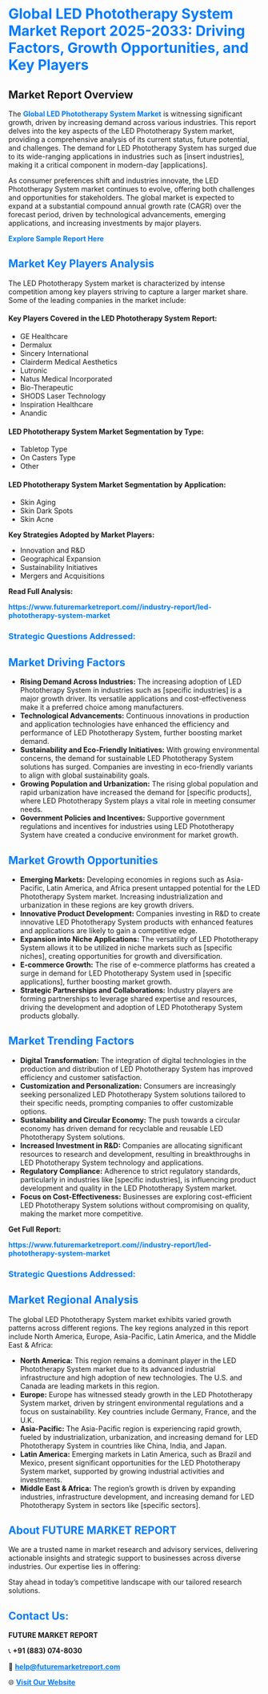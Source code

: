 <h1 style="color: #007BFF;">Global LED Phototherapy System Market Report 2025-2033: Driving Factors, Growth Opportunities, and Key Players</h1>

<section id="overview">
<h2>Market Report Overview</h2>
<p>The <a href="https://www.futuremarketreport.com//industry-report/led-phototherapy-system-market" style="color: #007BFF; text-decoration: none;"><strong>Global LED Phototherapy System Market</strong></a> is witnessing significant growth, driven by increasing demand across various industries. This report delves into the key aspects of the LED Phototherapy System market, providing a comprehensive analysis of its current status, future potential, and challenges. The demand for LED Phototherapy System has surged due to its wide-ranging applications in industries such as [insert industries], making it a critical component in modern-day [applications].</p>
<p>As consumer preferences shift and industries innovate, the LED Phototherapy System market continues to evolve, offering both challenges and opportunities for stakeholders. The global market is expected to expand at a substantial compound annual growth rate (CAGR) over the forecast period, driven by technological advancements, emerging applications, and increasing investments by major players.</p>
</section>

<section id="overview">
<p><a href="https://www.futuremarketreport.com//request-sample/reportId=59946" style="color: #007BFF; text-decoration: none;"><strong>Explore Sample Report Here</strong></a></p>
</section>

<section id="key-players">
<h2 style="color: #007BFF;">Market Key Players Analysis</h2>
<p>The LED Phototherapy System market is characterized by intense competition among key players striving to capture a larger market share. Some of the leading companies in the market include:</p>
<h4>Key Players Covered in the LED Phototherapy System Report:</h4>
<ul><li>GE Healthcare</li><li>Dermalux</li><li>Sincery International</li><li>Clairderm Medical Aesthetics</li><li>Lutronic</li><li>Natus Medical Incorporated</li><li>Bio-Therapeutic</li><li>SHODS Laser Technology</li><li>Inspiration Healthcare</li><li>Anandic</li></ul>
<h4>LED Phototherapy System Market Segmentation by Type:</h4>
<ul><li>Tabletop Type</li><li>On Casters Type</li><li>Other</li></ul>

<h4>LED Phototherapy System Market Segmentation by Application:</h4>
<ul><li>Skin Aging</li><li>Skin Dark Spots</li><li>Skin Acne</li></ul>
<p><strong>Key Strategies Adopted by Market Players:</strong></p>
<ul>
<li>Innovation and R&D</li>
<li>Geographical Expansion</li>
<li>Sustainability Initiatives</li>
<li>Mergers and Acquisitions</li>
</ul>
</section>

<section>
<p><strong>Read Full Analysis: </strong></p><a href="https://www.futuremarketreport.com//industry-report/led-phototherapy-system-market" style="color: #007BFF; text-decoration: none;"><strong>https://www.futuremarketreport.com//industry-report/led-phototherapy-system-market</strong></a>
<h3 style="color: #007BFF;">Strategic Questions Addressed:</h3>
</section>

<section id="driving-factors">
<h2 style="color: #007BFF;">Market Driving Factors</h2>
<ul>
<li><strong>Rising Demand Across Industries:</strong> The increasing adoption of LED Phototherapy System in industries such as [specific industries] is a major growth driver. Its versatile applications and cost-effectiveness make it a preferred choice among manufacturers.</li>
<li><strong>Technological Advancements:</strong> Continuous innovations in production and application technologies have enhanced the efficiency and performance of LED Phototherapy System, further boosting market demand.</li>
<li><strong>Sustainability and Eco-Friendly Initiatives:</strong> With growing environmental concerns, the demand for sustainable LED Phototherapy System solutions has surged. Companies are investing in eco-friendly variants to align with global sustainability goals.</li>
<li><strong>Growing Population and Urbanization:</strong> The rising global population and rapid urbanization have increased the demand for [specific products], where LED Phototherapy System plays a vital role in meeting consumer needs.</li>
<li><strong>Government Policies and Incentives:</strong> Supportive government regulations and incentives for industries using LED Phototherapy System have created a conducive environment for market growth.</li>
</ul>
</section>

<section id="growth-opportunities">
<h2 style="color: #007BFF;">Market Growth Opportunities</h2>
<ul>
<li><strong>Emerging Markets:</strong> Developing economies in regions such as Asia-Pacific, Latin America, and Africa present untapped potential for the LED Phototherapy System market. Increasing industrialization and urbanization in these regions are key growth drivers.</li>
<li><strong>Innovative Product Development:</strong> Companies investing in R&D to create innovative LED Phototherapy System products with enhanced features and applications are likely to gain a competitive edge.</li>
<li><strong>Expansion into Niche Applications:</strong> The versatility of LED Phototherapy System allows it to be utilized in niche markets such as [specific niches], creating opportunities for growth and diversification.</li>
<li><strong>E-commerce Growth:</strong> The rise of e-commerce platforms has created a surge in demand for LED Phototherapy System used in [specific applications], further boosting market growth.</li>
<li><strong>Strategic Partnerships and Collaborations:</strong> Industry players are forming partnerships to leverage shared expertise and resources, driving the development and adoption of LED Phototherapy System products globally.</li>
</ul>
</section>

<section id="trending-factors">
<h2 style="color: #007BFF;">Market Trending Factors</h2>
<ul>
<li><strong>Digital Transformation:</strong> The integration of digital technologies in the production and distribution of LED Phototherapy System has improved efficiency and customer satisfaction.</li>
<li><strong>Customization and Personalization:</strong> Consumers are increasingly seeking personalized LED Phototherapy System solutions tailored to their specific needs, prompting companies to offer customizable options.</li>
<li><strong>Sustainability and Circular Economy:</strong> The push towards a circular economy has driven demand for recyclable and reusable LED Phototherapy System solutions.</li>
<li><strong>Increased Investment in R&D:</strong> Companies are allocating significant resources to research and development, resulting in breakthroughs in LED Phototherapy System technology and applications.</li>
<li><strong>Regulatory Compliance:</strong> Adherence to strict regulatory standards, particularly in industries like [specific industries], is influencing product development and quality in the LED Phototherapy System market.</li>
<li><strong>Focus on Cost-Effectiveness:</strong> Businesses are exploring cost-efficient LED Phototherapy System solutions without compromising on quality, making the market more competitive.</li>
</ul>
</section>

<section>
<p><strong>Get Full Report: </strong></p><a href="https://www.futuremarketreport.com//industry-report/led-phototherapy-system-market" style="color: #007BFF; text-decoration: none;"><strong>https://www.futuremarketreport.com//industry-report/led-phototherapy-system-market</strong></a>
<h3 style="color: #007BFF;">Strategic Questions Addressed:</h3>
</section>


<section id="regional-analysis">
<h2 style="color: #007BFF;">Market Regional Analysis</h2>
<p>The global LED Phototherapy System market exhibits varied growth patterns across different regions. The key regions analyzed in this report include North America, Europe, Asia-Pacific, Latin America, and the Middle East & Africa:</p>
<ul>
<li><strong>North America:</strong> This region remains a dominant player in the LED Phototherapy System market due to its advanced industrial infrastructure and high adoption of new technologies. The U.S. and Canada are leading markets in this region.</li>
<li><strong>Europe:</strong> Europe has witnessed steady growth in the LED Phototherapy System market, driven by stringent environmental regulations and a focus on sustainability. Key countries include Germany, France, and the U.K.</li>
<li><strong>Asia-Pacific:</strong> The Asia-Pacific region is experiencing rapid growth, fueled by industrialization, urbanization, and increasing demand for LED Phototherapy System in countries like China, India, and Japan.</li>
<li><strong>Latin America:</strong> Emerging markets in Latin America, such as Brazil and Mexico, present significant opportunities for the LED Phototherapy System market, supported by growing industrial activities and investments.</li>
<li><strong>Middle East & Africa:</strong> The region’s growth is driven by expanding industries, infrastructure development, and increasing demand for LED Phototherapy System in sectors like [specific sectors].</li>
</ul>
</section>

<footer>
<h2 style="color: #007BFF;">About FUTURE MARKET REPORT</h2>
<p>We are a trusted name in market research and advisory services, delivering actionable insights and strategic support to businesses across diverse industries. Our expertise lies in offering:</p>

<p>Stay ahead in today’s competitive landscape with our tailored research solutions.</p>

<h2 style="color: #007BFF;">Contact Us:</h2>
<p><strong>FUTURE MARKET REPORT</strong></p>
<p>📞 <strong>+91 (883) 074-8030</strong></p>
<p>📧 <strong><a href="mailto:help@futuremarketreport.com" style="color: #007BFF;">help@futuremarketreport.com</a></strong></p>
<p>🌐 <strong><a href="https://www.futuremarketreport.com/" style="color: #007BFF;">Visit Our Website</a></strong></p>
</footer>